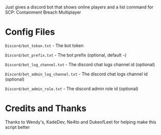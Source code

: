 Just gives a discord bot that shows online players and a list command for SCP: Containment Breach Multiplayer

# Config Files

`Discord/bot_token.txt` - The bot token

`Discord/bot_prefix.txt` - The bot prefix (optional, default `~`)

`Discord/bot_log_channel.txt` - The discord chat logs channel id (optional)

`Discord/bot_admin_log_channel.txt` - The discord chat logs channel id (optional)

`Discord/bot_admin_role.txt` - The discord admin role id (optional)

# Credits and Thanks

Thanks to Wendy's, KadeDev, Ne4to and DukeofLeet for helping make this script better